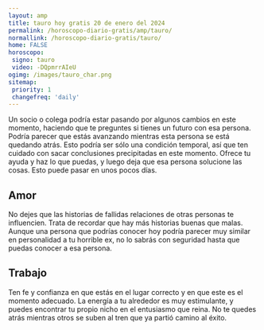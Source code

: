 ```yaml
---
layout: amp
title: tauro hoy gratis 20 de enero del 2024 
permalink: /horoscopo-diario-gratis/amp/tauro/
normallink: /horoscopo-diario-gratis/tauro/
home: FALSE
horoscopo:
 signo: tauro
 video: -DQpmrrAIeU
ogimg: /images/tauro_char.png
sitemap:
 priority: 1
 changefreq: 'daily'
---
```



Un socio o colega podría estar pasando por algunos cambios en este momento, haciendo que te preguntes si tienes un futuro con esa persona. Podría parecer que estás avanzando mientras esta persona se está quedando atrás. Esto podría ser sólo una condición temporal, así que ten cuidado con sacar conclusiones precipitadas en este momento. Ofrece tu ayuda y haz lo que puedas, y luego deja que esa persona solucione las cosas. Esto puede pasar en unos pocos días.

## Amor

No dejes que las historias de fallidas relaciones de otras personas te influencien. Trata de recordar que hay más historias buenas que malas. Aunque una persona que podrías conocer hoy podría parecer muy similar en personalidad a tu horrible ex, no lo sabrás con seguridad hasta que puedas conocer a esa persona.

## Trabajo

Ten fe y confianza en que estás en el lugar correcto y en que este es el momento adecuado. La energía a tu alrededor es muy estimulante, y puedes encontrar tu propio nicho en el entusiasmo que reina. No te quedes atrás mientras otros se suben al tren que ya partió camino al éxito.